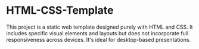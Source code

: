 # HTML-CSS-Template
This project is a static web template designed purely with HTML and CSS. It includes specific visual elements and layouts but does not incorporate full responsiveness across devices. It's ideal for desktop-based presentations.
